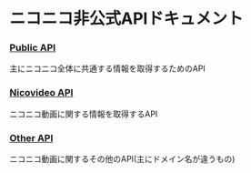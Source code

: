 # ニコニコ非公式APIドキュメント

### [Public API](https://niconicolibs.github.io/api/public/)

主にニコニコ全体に共通する情報を取得するためのAPI

### [Nicovideo API](https://niconicolibs.github.io/api/nvapi/)

ニコニコ動画に関する情報を取得するAPI

### [Other API](https://niconicolibs.github.io/api/other/)

ニコニコ動画に関するその他のAPI(主にドメイン名が違うもの)